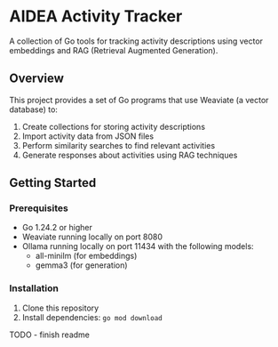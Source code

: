 # AIDEA Activity Tracker

A collection of Go tools for tracking activity descriptions using vector embeddings and RAG (Retrieval Augmented Generation).

## Overview

This project provides a set of Go programs that use Weaviate (a vector database) to:

1. Create collections for storing activity descriptions
2. Import activity data from JSON files
3. Perform similarity searches to find relevant activities
4. Generate responses about activities using RAG techniques

## Getting Started

### Prerequisites

- Go 1.24.2 or higher
- Weaviate running locally on port 8080
- Ollama running locally on port 11434 with the following models:
  - all-minilm (for embeddings)
  - gemma3 (for generation)

### Installation

1. Clone this repository
2. Install dependencies: `go mod download`

TODO - finish readme
